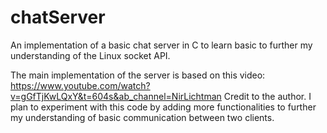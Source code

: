 # chatServer
An implementation of a basic chat server in C to learn basic to further my understanding of the Linux socket API. 

The main implementation of the server is based on this video: https://www.youtube.com/watch?v=gGfTjKwLQxY&t=604s&ab_channel=NirLichtman Credit to the author. 
I plan to experiment with this code by adding more functionalities to further my understanding of basic communication between two clients. 

